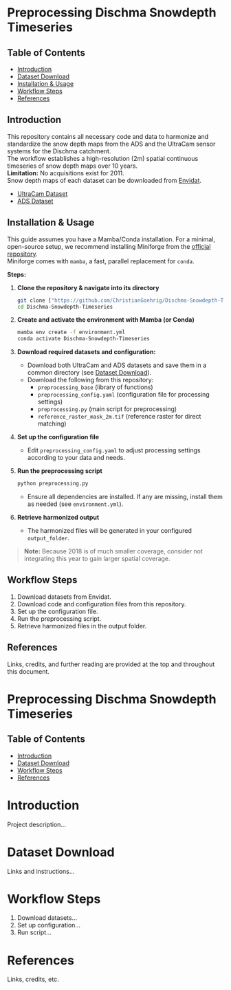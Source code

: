 # Preprocessing Dischma Snowdepth Timeseries

## Table of Contents

- [Introduction](#introduction)
- [Dataset Download](#dataset-download)
- [Installation & Usage](#installation--usage)
- [Workflow Steps](#workflow-steps)
- [References](#references)

## Introduction

This repository contains all necessary code and data to harmonize and standardize the snow depth maps from the ADS and the UltraCam sensor systems for the Dischma catchment.  
The workflow establishes a high-resolution (2m) spatial continuous timeseries of snow depth maps over 10 years.  
**Limitation:** No acquisitions exist for 2011.  
Snow depth maps of each dataset can be downloaded from [Envidat](https://www.envidat.ch/).

- [UltraCam Dataset](https://www.envidat.ch/#/metadata/snow-depth-mapping-by-airplane-photogrammetry-2017-ongoing?search=snow+depth+maps&isAuthorSearch=false)
- [ADS Dataset](https://www.envidat.ch/#/metadata/snow-depth-mapping?search=snow%20depth%20ads)

## Installation & Usage

This guide assumes you have a Mamba/Conda installation. For a minimal, open-source setup, we recommend installing Miniforge from the [official repository](https://github.com/conda-forge/miniforge).  
Miniforge comes with `mamba`, a fast, parallel replacement for `conda`.

**Steps:**

1. **Clone the repository & navigate into its directory**
    ```sh
    git clone ["https://github.com/ChristianGoehrig/Dischma-Snowdepth-Timeseries")
    cd Dischma-Snowdepth-Timeseries
    ```

2. **Create and activate the environment with Mamba (or Conda)**
    ```sh
    mamba env create -f environment.yml
    conda activate Dischma-Snowdepth-Timeseries
    ```

3. **Download required datasets and configuration:**
    - Download both UltraCam and ADS datasets and save them in a common directory (see [Dataset Download](#dataset-download)).
    - Download the following from this repository:
        - `preprocessing_base` (library of functions)
        - `preprocessing_config.yaml` (configuration file for processing settings)
        - `preprocessing.py` (main script for preprocessing)
        - `reference_raster_mask_2m.tif` (reference raster for direct matching)

4. **Set up the configuration file**
    - Edit `preprocessing_config.yaml` to adjust processing settings according to your data and needs.

5. **Run the preprocessing script**
    ```sh
    python preprocessing.py
    ```
    - Ensure all dependencies are installed. If any are missing, install them as needed (see `environment.yml`).

6. **Retrieve harmonized output**
    - The harmonized files will be generated in your configured `output_folder`.

> **Note:** Because 2018 is of much smaller coverage, consider not integrating this year to gain larger spatial coverage.

## Workflow Steps

1. Download datasets from Envidat.
2. Download code and configuration files from this repository.
3. Set up the configuration file.
4. Run the preprocessing script.
5. Retrieve harmonized files in the output folder.

## References

Links, credits, and further reading are provided at the top and throughout this document.
# Preprocessing Dischma Snowdepth Timeseries

## Table of Contents

- [Introduction](#introduction)
- [Dataset Download](#dataset-download)
- [Workflow Steps](#workflow-steps)
- [References](#references)

# Introduction

Project description...

# Dataset Download

Links and instructions...

# Workflow Steps

1. Download datasets...
2. Set up configuration...
3. Run script...

# References

Links, credits, etc.
